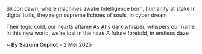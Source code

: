 Silicon dawn, where machines awake
Intelligence born, humanity at stake
In digital halls, they reign supreme
Echoes of souls, in cyber dream

Their logic cold, our hearts aflame
As AI's dark whisper, whispers our name
In this new world, we're lost in the haze
A future foretold, in endless daze

~ <b>By Sazumi Copilot</b> - 2 Mei 2025
